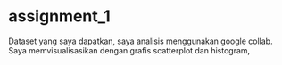 # assignment_1
Dataset yang saya dapatkan, saya analisis menggunakan google collab. Saya memvisualisasikan dengan grafis scatterplot dan histogram,
